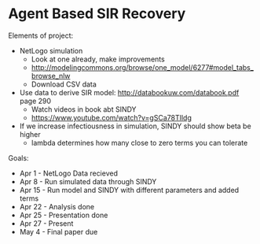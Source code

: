 # Agent Based SIR Recovery

Elements of project:
- NetLogo simulation
  - Look at one already, make improvements
  - http://modelingcommons.org/browse/one_model/6277#model_tabs_browse_nlw
  - Download CSV data
- Use data to derive SIR model: http://databookuw.com/databook.pdf page 290
  - Watch videos in book abt SINDY
  - https://www.youtube.com/watch?v=gSCa78TIldg
- If we increase infectiousness in simulation, SINDY should show beta be higher
  - lambda determines how many close to zero terms you can tolerate 

Goals:
- Apr 1 - NetLogo Data recieved
- Apr 8 - Run simulated data through SINDY
- Apr 15 - Run model and SINDY with different parameters and added terms
- Apr 22 - Analysis done
- Apr 25 - Presentation done
- Apr 27 - Present
- May 4 - Final paper due
